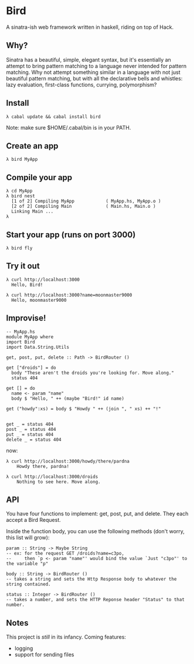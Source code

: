# Bird

A sinatra-ish web framework written in haskell, riding on top of Hack. 

## Why?

Sinatra has a beautiful, simple, elegant syntax, but it's essentially an attempt to bring pattern matching to a language never intended for 
pattern matching. Why not attempt something similar in a language with not just beautiful pattern matching, but with all the declarative 
bells and whistles: lazy evaluation, first-class functions, currying, polymorphism?

## Install

    λ cabal update && cabal install bird

Note: make sure $HOME/.cabal/bin is in your PATH.

## Create an app

    λ bird MyApp 

## Compile your app

    λ cd MyApp
    λ bird nest 
      [1 of 2] Compiling MyApp            ( MyApp.hs, MyApp.o )
      [2 of 2] Compiling Main             ( Main.hs, Main.o )
      Linking Main ...
    λ 


## Start your app (runs on port 3000)

    λ bird fly

## Try it out
    
    λ curl http://localhost:3000
      Hello, Bird!
    
    λ curl http://localhost:3000?name=moonmaster9000
      Hello, moonmaster9000



## Improvise!
    
    -- MyApp.hs
    module MyApp where
    import Bird
    import Data.String.Utils

    get, post, put, delete :: Path -> BirdRouter ()
    
    get ["droids"] = do
      body "These aren't the droids you're looking for. Move along."
      status 404

    get [] = do
      name <- param "name"
      body $ "Hello, " ++ (maybe "Bird!" id name)

    get ("howdy":xs) = body $ "Howdy " ++ (join ", " xs) ++ "!"


    get _ = status 404
    post _ = status 404
    put _ = status 404
    delete _ = status 404

now:

    λ curl http://localhost:3000/howdy/there/pardna
        Howdy there, pardna!

    λ curl http://localhost:3000/droids
        Nothing to see here. Move along.


## API

You have four functions to implement: get, post, put, and delete. They each accept a Bird Request. 

Inside the function body, you can use the following methods (don't worry, this list will grow): 
    
    param :: String -> Maybe String
    -- ex: for the request GET /droids?name=c3po, 
    --     then `p <- param "name"' would bind the value `Just "c3po"' to the variable "p"

    body :: String -> BirdRouter ()
    -- takes a string and sets the Http Response body to whatever the string contained.

    status :: Integer -> BirdRouter ()
    -- takes a number, and sets the HTTP Reponse header "Status" to that number.

## Notes

This project is *still* in its infancy. Coming features:

* logging
* support for sending files
